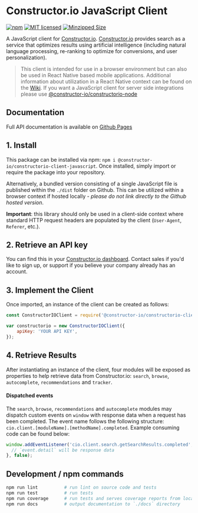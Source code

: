 # Constructor.io JavaScript Client

[![npm](https://img.shields.io/npm/v/@constructor-io/constructorio-client-javascript)](https://www.npmjs.com/package/@constructor-io/constructorio-client-javascript)
[![MIT licensed](https://img.shields.io/badge/license-MIT-blue.svg)](https://github.com/Constructor-io/constructorio-client-javascript/blob/master/LICENSE)
[![Minzipped Size](https://img.shields.io/bundlephobia/minzip/@constructor-io/constructorio-client-javascript)](https://bundlephobia.com/result?p=@constructor-io/constructorio-client-javascript)

A JavaScript client for [Constructor.io](http://constructor.io/). [Constructor.io](http://constructor.io/) provides search as a service that optimizes results using artificial intelligence (including natural language processing, re-ranking to optimize for conversions, and user personalization).

> This client is intended for use in a browser environment but can also be used in React Native based mobile applications.  Additional information about utilization in a React Native context can be found on the [Wiki](https://github.com/Constructor-io/constructorio-client-javascript/wiki/Utilization-in-a-DOM-less-environment).  If you want a JavaScript client for server side integrations please use [@constructor-io/constructorio-node](https://github.com/Constructor-io/constructorio-node) 

## Documentation
Full API documentation is available on [Github Pages](https://constructor-io.github.io/constructorio-client-javascript/index.html)

## 1. Install

This package can be installed via npm: `npm i @constructor-io/constructorio-client-javascript`. Once installed, simply import or require the package into your repository.

Alternatively, a bundled version consisting of a single JavaScript file is published within the `./dist` folder on Github. This can be utilized within a browser context if hosted locally - _please do not link directly to the Github hosted version_.

**Important**: this library should only be used in a client-side context where standard HTTP request headers are populated by the client (`User-Agent`, `Referer`, etc.).

## 2. Retrieve an API key

You can find this in your [Constructor.io dashboard](https://constructor.io/dashboard). Contact sales if you'd like to sign up, or support if you believe your company already has an account.

## 3. Implement the Client

Once imported, an instance of the client can be created as follows:

```javascript
const ConstructorIOClient = require('@constructor-io/constructorio-client-javascript');

var constructorio = new ConstructorIOClient({
    apiKey: 'YOUR API KEY',
});
```

## 4. Retrieve Results

After instantiating an instance of the client, four modules will be exposed as properties to help retrieve data from Constructor.io: `search`, `browse`, `autocomplete`, `recommendations` and `tracker`.

#### Dispatched events
The `search`, `browse`, `recommendations` and `autocomplete` modules may dispatch custom events on `window` with response data when a request has been completed. The event name follows the following structure: `cio.client.[moduleName].[methodName].completed`. Example consuming code can be found below:

```javascript
window.addEventListener('cio.client.search.getSearchResults.completed', (event) => {
  // `event.detail` will be response data
}, false);
```

## Development / npm commands

```bash
npm run lint          # run lint on source code and tests
npm run test          # run tests
npm run coverage      # run tests and serves coverage reports from localhost:8081
npm run docs          # output documentation to `./docs` directory
```
